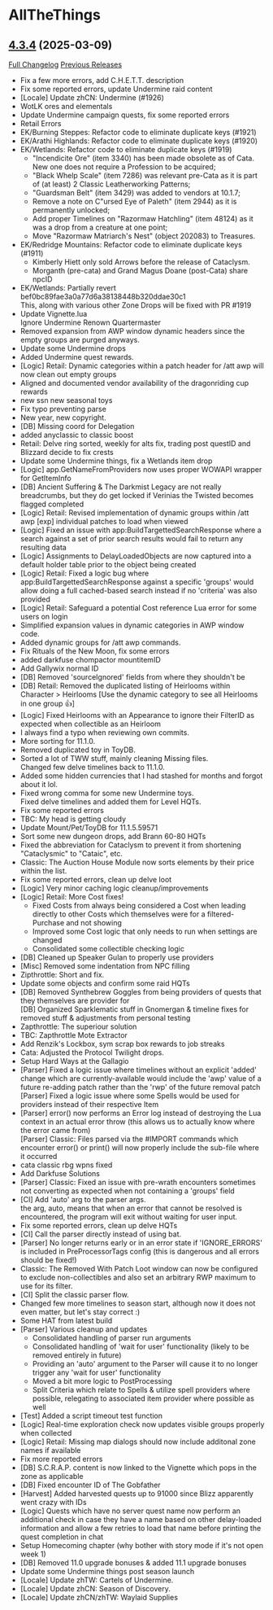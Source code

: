 # AllTheThings

## [4.3.4](https://github.com/ATTWoWAddon/AllTheThings/tree/4.3.4) (2025-03-09)
[Full Changelog](https://github.com/ATTWoWAddon/AllTheThings/compare/4.3.3...4.3.4) [Previous Releases](https://github.com/ATTWoWAddon/AllTheThings/releases)

- Fix a few more errors, add C.H.E.T.T. description  
- Fix some reported errors, update Undermine raid content  
- [Locale] Update zhCN: Undermine (#1926)  
- WotLK ores and elementals  
- Update Undermine campaign quests, fix some reported errors  
- Retail Errors  
- EK/Burning Steppes: Refactor code to eliminate duplicate keys (#1921)  
- EK/Arathi Highlands: Refactor code to eliminate duplicate keys (#1920)  
- EK/Wetlands: Refactor code to eliminate duplicate keys (#1919)  
    - "Incendicite Ore" (item 3340) has been made obsolete as of Cata. New one does not require a Profession to be acquired;  
    - "Black Whelp Scale" (item 7286) was relevant pre-Cata as it is part of (at least) 2 Classic Leatherworking Patterns;  
    - "Guardsman Belt" (item 3429) was added to vendors at 10.1.7;  
    - Remove a note on C"ursed Eye of Paleth" (item 2944) as it is permanently unlocked;  
    - Add proper Timelines on "Razormaw Hatchling" (item 48124) as it was a drop from a creature at one point;  
    - Move "Razormaw Matriarch's Nest" (object 202083) to Treasures.  
- EK/Redridge Mountains: Refactor code to eliminate duplicate keys (#1911)  
    - Kimberly Hiett only sold Arrows before the release of Cataclysm.  
    - Morganth (pre-cata) and Grand Magus Doane (post-Cata) share npcID  
- EK/Wetlands: Partially revert bef0bc89fae3a0a77d6a38138448b320ddae30c1  
    This, along with various other Zone Drops will be fixed with PR #1919  
- Update Vignette.lua  
    Ignore Undermine Renown Quartermaster  
- Removed expansion from AWP window dynamic headers since the empty groups are purged anyways.  
- Update some Undermine drops  
- Added Undermine quest rewards.  
- [Logic] Retail: Dynamic categories within a patch header for /att awp will now clean out empty groups  
- Aligned and documented vendor availability of the dragonriding cup rewards  
- new ssn new seasonal toys  
- Fix typo preventing parse  
- New year, new copyright.  
- [DB] Missing coord for Delegation  
- added anyclassic to classic boost  
- Retail: Delve ring sorted, weekly for alts fix, trading post questID and Blizzard decide to fix crests  
- Update some Undermine things, fix a Wetlands item drop  
- [Logic] app.GetNameFromProviders now uses proper WOWAPI wrapper for GetItemInfo  
- [DB] Ancient Suffering & The Darkmist Legacy are not really breadcrumbs, but they do get locked if Verinias the Twisted becomes flagged completed  
- [Logic] Retail: Revised implementation of dynamic groups within /att awp [exp] individual patches to load when viewed  
- [Logic] Fixed an issue with app:BuildTargettedSearchResponse where a search against a set of prior search results would fail to return any resulting data  
- [Logic] Assignments to DelayLoadedObjects are now captured into a default holder table prior to the object being created  
- [Logic] Retail: Fixed a logic bug where app:BuildTargettedSearchResponse against a specific 'groups' would allow doing a full cached-based search instead if no 'criteria' was also provided  
- [Logic] Retail: Safeguard a potential Cost reference Lua error for some users on login  
- Simplified expansion values in dynamic categories in AWP window code.  
- Added dynamic groups for /att awp commands.  
- Fix Rituals of the New Moon, fix some errors  
- added darkfuse chompactor mountitemID  
- Add Gallywix normal ID  
- [DB] Removed 'sourceIgnored' fields from where they shouldn't be  
- [DB] Retail: Removed the duplicated listing of Heirlooms within Character > Heirlooms [Use the dynamic category to see all Heirlooms in one group :thumbsup:]  
- [Logic] Fixed Heirlooms with an Appearance to ignore their FilterID as expected when collectible as an Heirloom  
- I always find a typo when reviewing own commits.  
- More sorting for 11.1.0.  
- Removed duplicated toy in ToyDB.  
- Sorted a lot of TWW stuff, mainly cleaning Missing files.  
    Changed few delve timelines back to 11.1.0.  
- Added some hidden currencies that I had stashed for months and forgot about it lol.  
- Fixed wrong comma for some new Undermine toys.  
    Fixed delve timelines and added them for Level HQTs.  
- Fix some reported errors  
- TBC: My head is getting cloudy  
- Update Mount/Pet/ToyDB for 11.1.5.59571  
- Sort some new dungeon drops, add Brann 60-80 HQTs  
- Fixed the abbreviation for Cataclysm to prevent it from shortening "Cataclysmic" to "Cataic", etc.  
- Classic: The Auction House Module now sorts elements by their price within the list.  
- Fix some reported errors, clean up delve loot  
- [Logic] Very minor caching logic cleanup/improvements  
- [Logic] Retail: More Cost fixes!  
    * Fixed Costs from always being considered a Cost when leading directly to other Costs which themselves were for a filtered-Purchase and not showing  
    * Improved some Cost logic that only needs to run when settings are changed  
    * Consolidated some collectible checking logic  
- [DB] Cleaned up Speaker Gulan to properly use providers  
- [Misc] Removed some indentation from NPC filling  
- Zipthrottle: Short and fix.  
- Update some objects and confirm some raid HQTs  
- [DB] Removed Synthebrew Goggles from being providers of quests that they themselves are provider for  
    [DB] Organized Sparklematic stuff in Gnomergan & timeline fixes for removed stuff & adjustments from personal testing  
- Zapthrottle: The superiour solution  
- TBC: Zapthrottle Mote Extractor  
- Add Renzik's Lockbox, sym scrap box rewards to job streaks  
- Cata: Adjusted the Protocol Twilight drops.  
- Setup Hard Ways at the Gallagio  
- [Parser] Fixed a logic issue where timelines without an explicit 'added' change which are currently-available would include the 'awp' value of a future re-adding patch rather than the 'rwp' of the future removal patch  
    [Parser] Fixed a logic issue where some Spells would be used for providers instead of their respective Item  
- [Parser] error() now performs an Error log instead of destroying the Lua context in an actual error throw (this allows us to actually know where the error came from)  
    [Parser] Classic: Files parsed via the #IMPORT commands which encounter error() or print() will now properly include the sub-file where it occurred  
- cata classic rbg wpns fixed  
- Add Darkfuse Solutions  
- [Parser] Classic: Fixed an issue with pre-wrath encounters sometimes not converting as expected when not containing a 'groups' field  
- [CI] Add 'auto' arg to the parser args.  
    the arg, auto, means that when an error that cannot be resolved is encountered, the program will exit without waiting for user input.  
- Fix some reported errors, clean up delve HQTs  
- [CI] Call the parser directly instead of using bat.  
- [Parser] No longer returns early or in an error state if 'IGNORE\_ERRORS' is included in PreProcessorTags config (this is dangerous and all errors should be fixed!)  
- Classic: The Removed With Patch Loot window can now be configured to exclude non-collectibles and also set an arbitrary RWP maximum to use for its filter.  
- [CI] Split the classic parser flow.  
- Changed few more timelines to season start, although now it does not even matter, but let's stay correct :)  
- Some HAT from latest build  
- [Parser] Various cleanup and updates  
    * Consolidated handling of parser run arguments  
    * Consolidated handling of 'wait for user' functionality (likely to be removed entirely in future)  
    * Providing an 'auto' argument to the Parser will cause it to no longer trigger any 'wait for user' functionality  
    * Moved a bit more logic to PostProcessing  
    * Split Criteria which relate to Spells & utilize spell providers where possible, relegating to associated item provider where possible as well  
- [Test] Added a script timeout test function  
- [Logic] Real-time exploration check now updates visible groups properly when collected  
- [Logic] Retail: Missing map dialogs should now include additonal zone names if available  
- Fix more reported errors  
- [DB] S.C.R.A.P. content is now linked to the Vignette which pops in the zone as applicable  
- [DB] Fixed encounter ID of The Gobfather  
- [Harvest] Added harvested quests up to 91000 since Blizz apparently went crazy with IDs  
- [Logic] Quests which have no server quest name now perform an additional check in case they have a name based on other delay-loaded information and allow a few retries to load that name before printing the quest completion in chat  
- Setup Homecoming chapter (why bother with story mode if it's not open week 1)  
- [DB] Removed 11.0 upgrade bonuses & added 11.1 upgrade bonuses  
- Update some Undermine things post season launch  
- [Locale] Update zhTW: Cartels of Undermine.  
- [Locale] Update zhCN: Season of Discovery.  
- [Locale] Update zhCN/zhTW: Waylaid Supplies  
